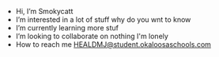 - Hi, I’m Smokycatt
- I’m interested in a lot of stuff why do you wnt to know
- I’m currently learning more stuf
- I’m looking to collaborate on nothing I'm lonely
- How to reach me HEALDMJ@student.okaloosaschools.com
